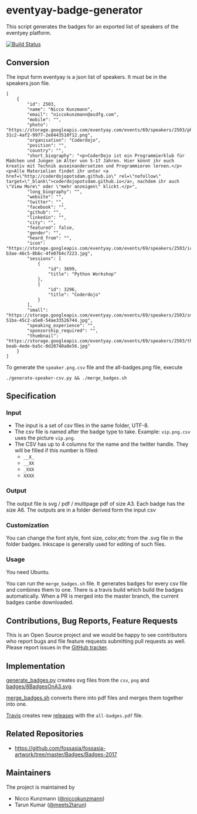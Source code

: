 eventyay-badge-generator
========================

This script generates the badges for an exported list of speakers of the eventyey platform.

[![Build Status](https://travis-ci.org/niccokunzmann/fossasia-badge-generator.svg?branch=master)][travis]

Conversion
----------

The input form eventyay is a json list of speakers.
It must be in the speakers.json file.

```
[
    {
        "id": 2503, 
        "name": "Nicco Kunzmann", 
        "email": "niccokunzmann@asdfg.com", 
        "mobile": "", 
        "photo": "https://storage.googleapis.com/eventyay.com/events/69/speakers/2503/photo/TmpqTmxjVX/bd9e6b8b-31c2-4af2-9977-2e8443510f12.png", 
        "organisation": "Coderdojo", 
        "position": "", 
        "country": "", 
        "short_biography": "<p>CoderDojo ist ein Programmierklub für Mädchen und Jungen im Alter von 5-17 Jahren. Hier könnt ihr euch kreativ mit Technik auseinandersetzen und Programmieren lernen.</p><p>Alle Materielien findet ihr unter <a href=\"http://coderdojopotsdam.github.io\" rel=\"nofollow\" target=\"_blank\">coderdojopotsdam.github.io</a>, nachdem ihr auch \"View More\" oder \"mehr anzeigen\" klickt.</p>", 
        "long_biography": "", 
        "website": "", 
        "twitter": "", 
        "facebook": "", 
        "github": "", 
        "linkedin": "", 
        "city": "", 
        "featured": false, 
        "gender": "", 
        "heard_from": "", 
        "icon": "https://storage.googleapis.com/eventyay.com/events/69/speakers/2503/icon/T3BCMXdRWU/8cc480fb-b3ae-46c5-8b6c-4fe07b4c7223.jpg", 
        "sessions": [
            {
                "id": 3699, 
                "title": "Python Workshop"
            }, 
            {
                "id": 3296, 
                "title": "Coderdojo"
            }
        ], 
        "small": "https://storage.googleapis.com/eventyay.com/events/69/speakers/2503/small/dVdxZU1nY0/fbd66dcf-51ba-45c2-a5e0-54ae33526744.jpg", 
        "speaking_experience": "", 
        "sponsorship_required": "", 
        "thumbnail": "https://storage.googleapis.com/eventyay.com/events/69/speakers/2503/thumbnail/MlR1dVI3bW/bacafb8c-beab-4ede-ba5c-0d20740a8e56.jpg"
    }
]
```

To generate the `speaker.png.csv` file and the all-badges.png file, execute

```
./generate-speaker-csv.py && ./merge_badges.sh
```

Specification
-------------

### Input

- The input is a set of csv files in the same folder, UTF-8.
- The csv file is named after the badge type to take. 
  Example: `vip.png.csv` uses the picture `vip.png`.
- The CSV has up to 4 columns for the name and the twitter handle.
  They will be filled if this number is filled:
  - `__X_`
  - `__XX`
  - `_XXX`
  - `XXXX`

### Output

The output file is svg / pdf / multipage pdf of size A3.
Each badge has the size A6.
The outputs are in a folder derived form the input csv

### Customization

You can change the font style, font size, color,etc from the .svg file in the folder badges.
Inkscape is generally used for editing of such files.

### Usage

You need Ubuntu.

You can run the `merge_badges.sh` file.
It generates badges for every csv file and combines them to one.
There is a travis build which build the badges automatically.
When a PR is merged into the master branch, the current badges canbe downloaded.

Contributions, Bug Reports, Feature Requests
--------------
This is an Open Source project and we would be happy to see contributors who report bugs and file feature requests submitting pull requests as well. Please report issues in the [GitHub tracker][new-issue].

Implementation
--------------

[generate_badges.py](generate_badges.py) creates svg files from the `csv`, `png` and
[badges/8BadgesOnA3.svg](badges/8BadgesOnA3.svg).

[merge_badges.sh](merge_badges.sh) converts there into pdf files and merges
them together into one.

[Travis][travis] creates new [releases][releases] with the `all-badges.pdf` file.

Related Repositories
--------------------

- https://github.com/fossasia/fossasia-artwork/tree/master/Badges/Badges-2017

[travis]: https://travis-ci.org/niccokunzmann/fossasia-badge-generator
[releases]: https://github.com/niccokunzmann/fossasia-badge-generator/releases
[new-issue]: https://github.com/niccokunzmann/fossasia-badge-generator/issues/new

Maintainers
-------------------

The project is maintained by
 - Nicco Kunzmann ([@niccokunzmann](https://github.com/niccokunzmann))
 - Tarun Kumar ([@meets2tarun](https://github.com/meets2tarun))
